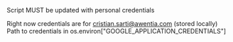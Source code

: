 Script MUST be updated with personal credentials

Right now credentials are for cristian.sarti@awentia.com (stored locally)
Path to credentials in os.environ["GOOGLE_APPLICATION_CREDENTIALS"]
